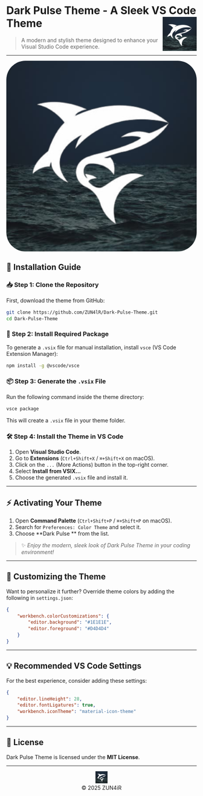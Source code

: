 # Dark Pulse Theme - A Sleek VS Code Theme [<img src="logo.png" alt="Dark Pulse Theme" width="90" height="90" align="right">](https://github.com/ZUN4lR/Dark-Pulse-Theme.git)

> A modern and stylish theme designed to enhance your Visual Studio Code experience.

---

<div>
      <img src="logo.png" style="width: 100%; border-radius: 10%; display: block;" >
</div> 

## 🚀 Installation Guide

### 📥 Step 1: Clone the Repository
First, download the theme from GitHub:

```bash
git clone https://github.com/ZUN4lR/Dark-Pulse-Theme.git
cd Dark-Pulse-Theme
```

### 🔧 Step 2: Install Required Package
To generate a `.vsix` file for manual installation, install `vsce` (VS Code Extension Manager):

```bash
npm install -g @vscode/vsce
```

### 📦 Step 3: Generate the `.vsix` File
Run the following command inside the theme directory:

```bash
vsce package
```

This will create a `.vsix` file in your theme folder.

### 🛠 Step 4: Install the Theme in VS Code
1. Open **Visual Studio Code**.
2. Go to **Extensions** (`Ctrl+Shift+X` / `⌘+Shift+X` on macOS).
3. Click on the `...` (More Actions) button in the top-right corner.
4. Select **Install from VSIX...**
5. Choose the generated `.vsix` file and install it.

---

## ⚡ Activating Your Theme 

1. Open **Command Palette** (`Ctrl+Shift+P` / `⌘+Shift+P` on macOS).
2. Search for `Preferences: Color Theme` and select it.
3. Choose **Dark Pulse ** from the list.

> ✨ *Enjoy the modern, sleek look of Dark Pulse Theme in your coding environment!*

---

## 🎨 Customizing the Theme
Want to personalize it further? Override theme colors by adding the following in `settings.json`:

```json
{
    "workbench.colorCustomizations": {
        "editor.background": "#1E1E1E",
        "editor.foreground": "#D4D4D4"
    }
}
```

---

## 💡 Recommended VS Code Settings
For the best experience, consider adding these settings:

```json
{
    "editor.lineHeight": 28,
    "editor.fontLigatures": true,
    "workbench.iconTheme": "material-icon-theme"
}
```

---

## 📜 License
Dark Pulse Theme is licensed under the **MIT License**.

---

<p align="center"> <img src="logo.png" width="32" height="32"/> <br /> &copy; 2025 ZUN4iR </p>
